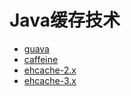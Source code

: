 # Java缓存技术

- [guava](https://github.com/google/guava)
- [caffeine](https://github.com/ben-manes/caffeine)
- [ehcache-2.x](http://www.ehcache.org/)
- [ehcache-3.x](http://www.ehcache.org/)
